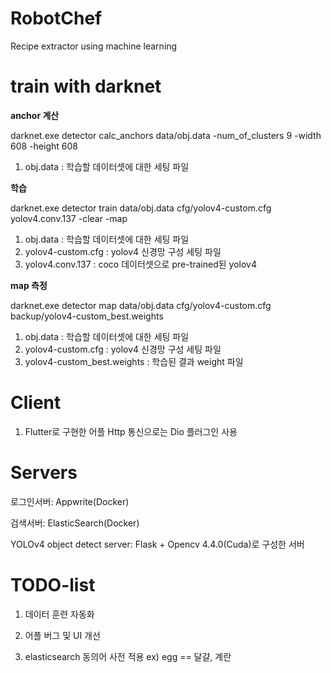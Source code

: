 # RobotChef
Recipe extractor using machine learning

# train with darknet
**anchor 계산**

darknet.exe detector calc_anchors data/obj.data -num_of_clusters 9 -width 608 -height 608

1. obj.data : 학습할 데이터셋에 대한 세팅 파일

**학습**

darknet.exe detector train data/obj.data cfg/yolov4-custom.cfg yolov4.conv.137 -clear -map

1. obj.data : 학습할 데이터셋에 대한 세팅 파일
2. yolov4-custom.cfg : yolov4 신경망 구성 세팅 파일
3. yolov4.conv.137 : coco 데이터셋으로 pre-trained된 yolov4

**map 측정**

darknet.exe detector map data/obj.data cfg/yolov4-custom.cfg backup/yolov4-custom_best.weights

1. obj.data : 학습할 데이터셋에 대한 세팅 파일
2. yolov4-custom.cfg : yolov4 신경망 구성 세팅 파일
3. yolov4-custom_best.weights : 학습된 결과 weight 파일

# Client
1. Flutter로 구현한 어플 Http 통신으로는 Dio 플러그인 사용

# Servers

로그인서버: Appwrite(Docker)

검색서버: ElasticSearch(Docker)

YOLOv4 object detect server: Flask + Opencv 4.4.0(Cuda)로 구성한 서버

# TODO-list
1. 데이터 훈련 자동화

2. 어플 버그 및 UI 개선

3. elasticsearch 동의어 사전 적용 ex) egg == 달걀, 계란
